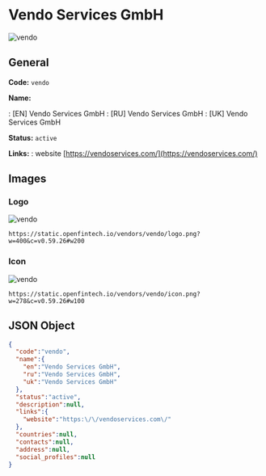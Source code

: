 
# Vendo Services GmbH 
![vendo](https://static.openfintech.io/vendors/vendo/logo.png?w=400&c=v0.59.26#w200)  

## General 
 
**Code:** `vendo` 
 
**Name:** 
 
:	[EN] Vendo Services GmbH 
:	[RU] Vendo Services GmbH 
:	[UK] Vendo Services GmbH 
 
**Status:** `active` 
 
**Links:** 
: website [https://vendoservices.com/](https://vendoservices.com/) 
 

## Images 

### Logo 
 
![vendo](https://static.openfintech.io/vendors/vendo/logo.png?w=400&c=v0.59.26#w200)  

```
https://static.openfintech.io/vendors/vendo/logo.png?w=400&c=v0.59.26#w200
```  

### Icon 
 
![vendo](https://static.openfintech.io/vendors/vendo/icon.png?w=278&c=v0.59.26#w100)  

```
https://static.openfintech.io/vendors/vendo/icon.png?w=278&c=v0.59.26#w100
```  

## JSON Object 

```json
{
  "code":"vendo",
  "name":{
    "en":"Vendo Services GmbH",
    "ru":"Vendo Services GmbH",
    "uk":"Vendo Services GmbH"
  },
  "status":"active",
  "description":null,
  "links":{
    "website":"https:\/\/vendoservices.com\/"
  },
  "countries":null,
  "contacts":null,
  "address":null,
  "social_profiles":null
}
```  
